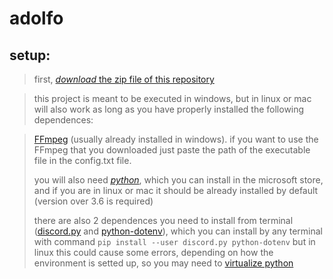 # adolfo
## setup:

>first, [*download* the zip file of this repository](https://github.com/iarwin/adolfo/archive/refs/heads/main.zip)

>this project is meant to be executed in windows, but in linux or mac will also work as long as you have properly installed the following dependences:

>[FFmpeg](https://ffmpeg.org/download.html) (usually already installed in windows). if you want to use the FFmpeg that you downloaded just paste the path of the executable file in the config.txt file.
>
>you will also need [*python*](https://www.python.org/downloads/), which you can install in the microsoft store, and if you are in linux or mac it should be already installed by default (version over 3.6 is required)
>
>there are also 2 dependences you need to install from terminal ([discord.py](https://pypi.org/project/discord.py/) and [python-dotenv](https://pypi.org/project/python-dotenv/)), which you can install by any terminal with command
>```pip install --user discord.py python-dotenv```
>but in linux this could cause some errors, depending on how the environment is setted up, so you may need to [virtualize python](https://docs.python.org/3/library/venv.html)
